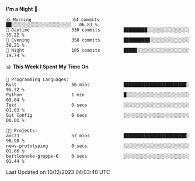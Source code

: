 <!--START_SECTION:waka-->
**I'm a Night 🦉** 

```text
🌞 Morning                64 commits          ██░░░░░░░░░░░░░░░░░░░░░░░   06.83 % 
🌆 Daytime                330 commits         █████████░░░░░░░░░░░░░░░░   35.22 % 
🌃 Evening                358 commits         ██████████░░░░░░░░░░░░░░░   38.21 % 
🌙 Night                  185 commits         █████░░░░░░░░░░░░░░░░░░░░   19.74 % 
```


📊 **This Week I Spent My Time On** 

```text
💬 Programming Languages: 
Rust                     56 mins             ████████████████████████░   95.32 % 
Python                   1 min               █░░░░░░░░░░░░░░░░░░░░░░░░   03.04 % 
Text                     0 secs              ░░░░░░░░░░░░░░░░░░░░░░░░░   01.63 % 
Git Config               0 secs              ░░░░░░░░░░░░░░░░░░░░░░░░░   00.01 % 

🐱‍💻 Projects: 
aoc23                    57 mins             ████████████████████████░   96.90 % 
news-prototyping         0 secs              ░░░░░░░░░░░░░░░░░░░░░░░░░   01.66 % 
battlesnake-gruppe-6     0 secs              ░░░░░░░░░░░░░░░░░░░░░░░░░   01.44 % 
```


 Last Updated on 10/12/2023 04:03:40 UTC
<!--END_SECTION:waka-->
